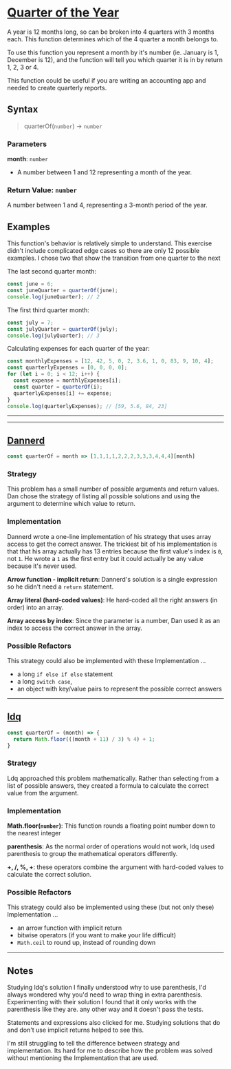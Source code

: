 # [Quarter of the Year](https://www.codewars.com/kata/5ce9c1000bab0b001134f5af)

A year is 12 months long, so can be broken into 4 quarters with 3 months each.  This function determines which of the 4 quarter a month belongs to.

To use this function you represent a month by it's number (ie. January is 1, December is 12), and the function will tell you which quarter it is in by return 1, 2, 3 or 4.

This function could be useful if you are writing an accounting app and needed to create quarterly reports.

## Syntax

> quarterOf(`number`) -> `number`

### Parameters

**month**: `number`

- A number between 1 and 12 representing a month of the year.

### Return Value: `number`

A number between 1 and 4, representing a 3-month period of the year.

## Examples

This function's behavior is relatively simple to understand. This exercise didn't include complicated edge cases so there are only 12 possible examples. I chose two that show the transition from one quarter to the next

The last second quarter month:

```js
const june = 6;
const juneQuarter = quarterOf(june);
console.log(juneQuarter); // 2
```

The first third quarter month:

```js
const july = 7;
const julyQuarter = quarterOf(july);
console.log(julyQuarter); // 3
```

Calculating expenses for each quarter of the year:

```js
const monthlyExpenses = [12, 42, 5, 0, 2, 3.6, 1, 0, 83, 9, 10, 4];
const quarterlyExpenses = [0, 0, 0, 0];
for (let i = 0; i < 12; i++) {
  const expense = monthlyExpenses[i];
  const quarter = quarterOf(i);
  quarterlyExpenses[i] += expense;
}
console.log(quarterlyExpenses); // [59, 5.6, 84, 23]
```

---
---

## [Dannerd](https://www.codewars.com/users/Dannerd)

```js
const quarterOf = month => [1,1,1,1,2,2,2,3,3,3,4,4,4][month]
```

### Strategy

This problem has a small number of possible arguments and return values. Dan chose the strategy of listing all possible solutions and using the argument to determine which value to return.

### Implementation

Dannerd wrote a one-line implementation of his strategy that uses array access to get the correct answer.  The trickiest bit of his implementation is that that his array actually has 13 entries because the first value's index is `0`, not `1`.  He wrote a `1` as the first entry but it could actually be any value because it's never used.

**Arrow function - implicit return**: Dannerd's solution is a single expression so he didn't need a `return` statement.

**Array literal (hard-coded values)**: He hard-coded all the right answers (in order) into an array.

**Array access by index**: Since the parameter is a number, Dan used it as an index to access the correct answer in the array.

### Possible Refactors

This strategy could also be implemented with these Implementation ...

- a long `if else if else` statement
- a long `switch case`,
- an object with key/value pairs to represent the possible correct answers

---

## [ldq](https://www.codewars.com/users/ldq)

```js
const quarterOf = (month) => {
  return Math.floor(((month + 11) / 3) % 4) + 1;
}
```

### Strategy

Ldq approached this problem mathematically.  Rather than selecting from a list of possible answers, they created a formula to calculate the correct value from the argument.

### Implementation

**Math.floor(`number`)**: This function rounds a floating point number down to the nearest integer

**parenthesis**:  As the normal order of operations would not work, ldq used parenthesis to group the mathematical operators differently.

**+, /, %, +**: these operators combine the argument with hard-coded values to calculate the correct solution.

### Possible Refactors

This strategy could also be implemented using these (but not only these) Implementation ...

- an arrow function with implicit return
- bitwise operators (if you want to make your life difficult)
- `Math.ceil` to round up, instead of rounding down

---

## Notes

Studying ldq's solution I finally understood why to use parenthesis, I'd always wondered why you'd need to wrap thing in extra parenthesis.  Experimenting with their solution I found that it only works with the parenthesis like they are. any other way and it doesn't pass the tests.

Statements and expressions also clicked for me.  Studying solutions that do and don't use implicit returns helped to see this.

I'm still struggling to tell the difference between strategy and implementation.  Its hard for me to describe how the problem was solved without mentioning the Implementation that are used.
